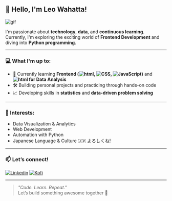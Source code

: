 ## 👋 Hello, I'm Leo Wahatta!

![gif](https://media4.giphy.com/media/v1.Y2lkPTZjMDliOTUyM2FqamJtaXJwcGtoem9sMHcwaXcxbHJrN2Y0cTlmOHgzaThkdmVtNyZlcD12MV9pbnRlcm5hbF9naWZfYnlfaWQmY3Q9Zw/FM3l14swAnId8GVBrb/giphy.gif)


I'm passionate about **technology**, **data**, and **continuous learning**.  
Currently, I'm exploring the exciting world of **Frontend Development** and diving into **Python programming**.

---

### 💻 What I'm up to:
- 🌱 Currently learning **Frontend (![html](https://img.shields.io/badge/HTML5-E34F26?style=for-the-badge&logo=html5&logoColor=white), ![CSS](https://img.shields.io/badge/CSS3-1572B6?style=for-the-badge&logo=css3&logoColor=white), ![JavaScript](https://img.shields.io/badge/JavaScript-323330?style=for-the-badge&logo=javascript&logoColor=F7DF1E))** and **![html](https://img.shields.io/badge/Python-FFD43B?style=for-the-badge&logo=python&logoColor=blue) for Data Analysis**
- 🛠️ Building personal projects and practicing through hands-on code
- 📈 Developing skills in **statistics** and **data-driven problem solving**

---

### 🧠 Interests:
- Data Visualization & Analytics  
- Web Development  
- Automation with Python  
- Japanese Language & Culture 🇯🇵 よろしくね!

---

### 📫 Let’s connect!

[![Linkedin](https://img.shields.io/badge/LinkedIn-0077B5?style=for-the-badge&logo=linkedin&logoColor=white)](https://www.linkedin.com/in/leowahata/) [![Kofi](https://img.shields.io/badge/Ko--fi-F16061?style=for-the-badge&logo=ko-fi&logoColor=white)](ko-fi.com/leowahatta)

---

> _"Code. Learn. Repeat."_  
Let’s build something awesome together 🚀
